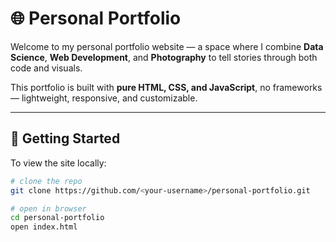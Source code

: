 # 🌐 Personal Portfolio

Welcome to my personal portfolio website — a space where I combine **Data Science**, **Web Development**, and **Photography** to tell stories through both code and visuals.  

This portfolio is built with **pure HTML, CSS, and JavaScript**, no frameworks — lightweight, responsive, and customizable.

---

## 🚀 Getting Started
To view the site locally:
```bash
# clone the repo
git clone https://github.com/<your-username>/personal-portfolio.git

# open in browser
cd personal-portfolio
open index.html
